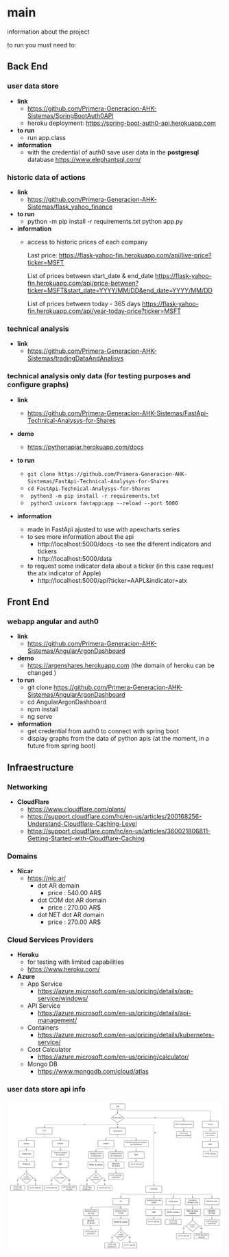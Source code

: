 # main
information about the project


to run you must need to:


## Back End

###  user data store
    
 - **link**
	 - https://github.com/Primera-Generacion-AHK-Sistemas/SpringBootAuth0API
	 - heroku deployment: https://spring-boot-auth0-api.herokuapp.com
 - **to run**
	 - run app.class
 - **information**
	 - with the credential of auth0 save user data in the **postgresql** database 
	https://www.elephantsql.com/

###  historic data of actions
    
 - **link**
	 - https://github.com/Primera-Generacion-AHK-Sistemas/flask_yahoo_finance
 - **to run**
	 - python -m pip install -r requirements.txt
            python app.py
 - **information**
	 - access to historic prices of each company
            
	    Last price:
	    https://flask-yahoo-fin.herokuapp.com/api/live-price?ticker=MSFT
	    
	    List of prices between start_date & end_date
	    https://flask-yahoo-fin.herokuapp.com/api/price-between?ticker=MSFT&start_date=YYYY/MM/DD&end_date=YYYY/MM/DD
	    
	    List of prices between today - 365 days
	    https://flask-yahoo-fin.herokuapp.com/api/year-today-price?ticker=MSFT
	    

###  technical analysis
  - **link**
  	  - https://github.com/Primera-Generacion-AHK-Sistemas/tradingDataAndAnalisys



###  technical analysis only data (for testing purposes and configure graphs)
  - **link**
	  - https://github.com/Primera-Generacion-AHK-Sistemas/FastApi-Technical-Analysys-for-Shares
 - **demo**
  	  - https://pythonapiar.herokuapp.com/docs

 - **to run**
	 - ```git clone https://github.com/Primera-Generacion-AHK-Sistemas/FastApi-Technical-Analysys-for-Shares```
	 - ```cd FastApi-Technical-Analysys-for-Shares```
	 - ``` python3 -m pip install -r requirements.txt```
	 -  ``` python3 uvicorn fastapp:app --reload --port 5000```
 - **information**
	 - made in FastApi ajusted to use with apexcharts series
	 - to see more information about the api
		 - http://localhost:5000/docs
	 -to see the diferent indicators and tickers
		 - http://localhost:5000/data
	 - to request some indicator data about a ticker (in this case request the atx indicator of Apple)
		 - http://localhost:5000/api?ticker=AAPL&indicator=atx
## Front End

### webapp angular and auth0 
    
 - **link**
	 - https://github.com/Primera-Generacion-AHK-Sistemas/AngularArgonDashboard
 - **demo**
	 - https://argenshares.herokuapp.com (the domain of heroku can be changed )
 - **to run**
	 - git clone https://github.com/Primera-Generacion-AHK-Sistemas/AngularArgonDashboard
	 - cd AngularArgonDashboard
	 - npm install
	 - ng serve
 - **information**
	 - get credential from auth0 to connect with spring boot
	 - display graphs from the data of python apis (at the moment, in a future from spring boot)
     
     
## Infraestructure

### Networking

 - **CloudFlare**
	 - https://www.cloudflare.com/plans/
	 - https://support.cloudflare.com/hc/en-us/articles/200168256-Understand-Cloudflare-Caching-Level
	 - https://support.cloudflare.com/hc/en-us/articles/360021806811-Getting-Started-with-Cloudflare-Caching
     
### Domains
 - **Nicar**
   - https://nic.ar/
     - dot AR domain 
       - price : 540.00 AR$
     - dot COM dot AR domain 
       - price : 270.00 AR$
     - dot NET dot AR domain 
       - price : 270.00 AR$


### Cloud Services Providers
 - **Heroku**
   - for testing with limited capabilities
   - https://www.heroku.com/ 
 - **Azure**
   - App Service
     - https://azure.microsoft.com/en-us/pricing/details/app-service/windows/
   - API Service
     - https://azure.microsoft.com/en-us/pricing/details/api-management/
   - Containers
     - https://azure.microsoft.com/en-us/pricing/details/kubernetes-service/
   - Cost Calculator
     - https://azure.microsoft.com/en-us/pricing/calculator/
   - Mongo DB
     - https://www.mongodb.com/cloud/atlas

### user data store api info
![](Imagenes/RequestsSpringBoot.jpeg)
